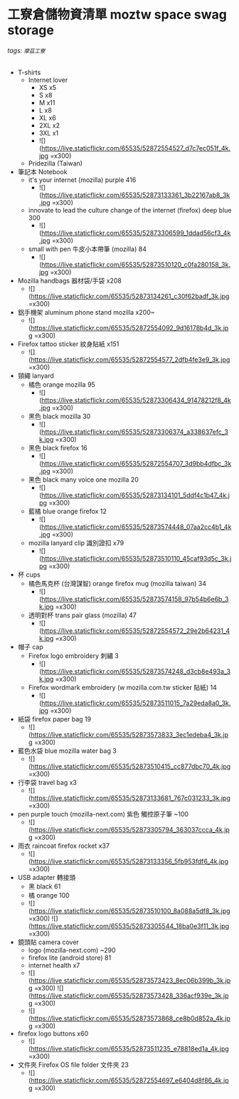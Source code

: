 # 工寮倉儲物資清單 moztw space swag storage
###### tags: `摩茲工寮`

- T-shirts
    - Internet lover
        - XS x5
        - S x8
        - M x11
        - L x8
        - XL x6
        - 2XL x2
        - 3XL x1
        - ![](https://live.staticflickr.com/65535/52872554527_d7c7ec051f_4k.jpg =x300)
    - Pridezilla (Taiwan)
- 筆記本 Notebook
    - it's your internet (mozilla) purple 416
        - ![](https://live.staticflickr.com/65535/52873133361_3b22167ab8_3k.jpg =x300)
    - innovate to lead the culture change of the internet (firefox) deep blue 300
        - ![](https://live.staticflickr.com/65535/52873306599_1ddad56cf3_4k.jpg =x300)
    - small with pen 牛皮小本帶筆 (mozilla) 84
        - ![](https://live.staticflickr.com/65535/52873510120_c0fa280158_3k.jpg =x300)
- Mozilla handbags 器材袋/手袋 x208
    - ![](https://live.staticflickr.com/65535/52873134261_c30f62badf_3k.jpg =x300)
- 鋁手機架 aluminum phone stand mozilla x200~
    - ![](https://live.staticflickr.com/65535/52872554092_9d16178b4d_3k.jpg =x300)
- Firefox tattoo sticker 紋身貼紙 x151
    - ![](https://live.staticflickr.com/65535/52872554577_2dfb4fe3e9_3k.jpg =x300)
- 頸繩 lanyard
    - 橘色 orange mozilla 95
        - ![](https://live.staticflickr.com/65535/52873306434_91478212f8_4k.jpg =x300)
    - 黑色 black mozilla 30 
        - ![](https://live.staticflickr.com/65535/52873306374_a338637efc_3k.jpg =x300)
    - 黑色 black firefox 16 
        - ![](https://live.staticflickr.com/65535/52872554707_3d9bb4dfbc_3k.jpg =x300)
    - 黑色 black many voice one mozilla 20 
        - ![](https://live.staticflickr.com/65535/52873134101_5ddf4c1b47_4k.jpg =x300)
    - 藍橘 blue orange firefox 12 
        - ![](https://live.staticflickr.com/65535/52873574448_07aa2cc4b1_4k.jpg =x300) 
    - mozilla lanyard clip 識別證扣 x79
        - ![](https://live.staticflickr.com/65535/52873510110_45caf93d5c_3k.jpg =x300)
- 杯 cups
    - 橘色馬克杯 (台灣謀智) orange firefox mug (mozilla taiwan) 34
        - ![](https://live.staticflickr.com/65535/52873574158_97b54b6e6b_3k.jpg =x300)
    - 透明對杯 trans pair glass (mozilla) 47
        - ![](https://live.staticflickr.com/65535/52872554572_29e2b64231_4k.jpg =x300)
- 帽子 cap
    - Firefox logo embroidery 刺繡 3
        - ![](https://live.staticflickr.com/65535/52873574248_d3cb8e493a_3k.jpg =x300)
    - Firefox wordmark embroidery (w mozilla.com.tw sticker 貼紙) 14
        - ![](https://live.staticflickr.com/65535/52873511015_7a29eda8a0_3k.jpg =x300)
- 紙袋 firefox paper bag 19
    - ![](https://live.staticflickr.com/65535/52873573833_3ec1edeba4_3k.jpg =x300)
- 藍色水袋 blue mozilla water bag 3
    - ![](https://live.staticflickr.com/65535/52873510415_cc877dbc70_4k.jpg =x300)
- 行李袋 travel bag x3
    - ![](https://live.staticflickr.com/65535/52873133681_767c031233_3k.jpg =x300)
- pen purple touch (mozilla-next.com) 紫色 觸控原子筆 ~100
    - ![](https://live.staticflickr.com/65535/52873305794_363037ccca_4k.jpg =x300)
- 雨衣 raincoat firefox rocket x37
    - ![](https://live.staticflickr.com/65535/52873133356_5fb953fdf6_4k.jpg =x300)
- USB adapter 轉接頭 
    - 黑 black 61
    - 橘 orange 100
    - ![](https://live.staticflickr.com/65535/52873510100_8a088a5df8_3k.jpg =x300) ![](https://live.staticflickr.com/65535/52873305544_18ba0e3f11_3k.jpg =x300)
- 鏡頭貼 camera cover
    - logo (mozilla-next.com) ~290
    - firefox lite (android store) 81
    - internet health x7
    - ![](https://live.staticflickr.com/65535/52873573423_8ec06b399b_3k.jpg =x300)  ![](https://live.staticflickr.com/65535/52873573428_336acf939e_3k.jpg =x300)
    - ![](https://live.staticflickr.com/65535/52873573868_ce8b0d852a_4k.jpg =x300)
- firefox logo buttons x60
    - ![](https://live.staticflickr.com/65535/52873511235_e78818ed1a_4k.jpg =x300)
- 文件夾 Firefox OS file folder 文件夾 23
    - ![](https://live.staticflickr.com/65535/52872554697_e6404d8f86_4k.jpg =x300)
